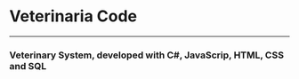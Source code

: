 # Veterinaria Code
--------------------------------------------------------------------
### Veterinary System, developed with C#, JavaScrip, HTML, CSS and SQL
